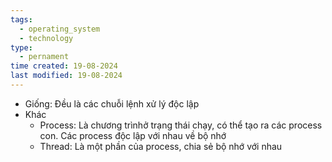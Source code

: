```yaml
---
tags:
  - operating_system
  - technology
type:
  - pernament
time created: 19-08-2024
last modified: 19-08-2024
---
```

- Giống: Đều là các chuỗi lệnh xử lý độc lập
- Khác
	- Process: Là chương trìnhở trạng thái chạy, có thể tạo ra các process con. Các process độc lập với nhau về bộ nhớ
	- Thread: Là một phần của process, chia sẻ bộ nhớ với nhau